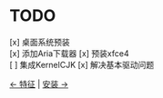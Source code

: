 # TODO

[x] 桌面系统预装    
[x] 添加Aria下载器
[x] 预装xfce4    
[ ] 集成KernelCJK
[x] 解决基本驱动问题    
    
[← 特征](about.md) | [安装 →](install.md)
